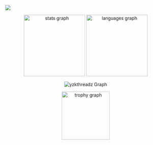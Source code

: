 <p align="left">
  <a href="https://skillicons.dev">
    <img src="https://skillicons.dev/icons?i=html,css,js,ts,react" />
  </a>
</p>

<div align="center">
  <img src="https://github-readme-stats.vercel.app/api?username=yzkthreadz&hide_title=false&hide_rank=false&show_icons=true&include_all_commits=true&count_private=true&disable_animations=false&theme=midnight-purple&locale=en&hide_border=true&order=1" height="192" alt="stats graph"  />
  <img src="https://github-readme-stats.vercel.app/api/top-langs?username=yzkthreadz&locale=en&hide_title=false&layout=compact&card_width=320&langs_count=6&theme=midnight-purple&hide_border=true&order=2" height="192" alt="languages graph"  />


![yzkthreadz Graph](https://github-readme-activity-graph.vercel.app/graph?username=yzkthreadz&custom_title=yzkthreadz%20GitHub%20Activity%20Graph&bg_color=000000&color=7F3FBF&line=7F3FBF&point=7F3FBF&area_color=FFFFFF&title_color=FFFFFF&area=true&hide_border=true)


  <img src="https://github-profile-trophy.vercel.app?username=yzkthreadz&theme=onestar&column=-1&row=1&margin-w=8&margin-h=8&no-bg=true&no-frame=true&order=4" height="150" alt="trophy graph"  />
</div>

###

